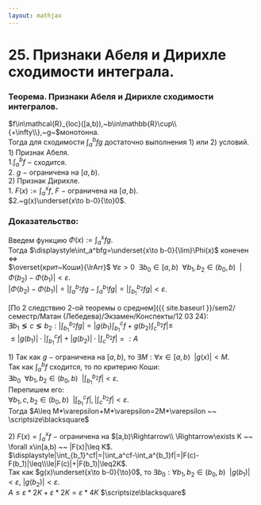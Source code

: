 ```yaml
---  
layout: mathjax  
---  
```

  
# 25. Признаки Абеля и Дирихле сходимости интеграла.  
  
### Теорема. Признаки Абеля и Дирихле сходимости интегралов.  
$f\in\mathcal{R}_{loc}([a,b)),~b\in\mathbb{R}\cup\\{+\infty\\},~g~$монотонна.  
Тогда для сходимости $\displaystyle\int_a^bfg$ достаточно выполнения $1)$ или $2)$ условий.  
$1)$ Признак Абеля.  
    $\displaystyle1.\int_a^bf~-$  сходится.  
    $2.~g~-~$ограничена на $[a,b)$.  
$2)$ Признак Дирихле.  
    $\displaystyle1.~F(x):=\int_a^xf,~F~-~$ограничена на $[a,b)$.  
    $2.~g(x)\underset{x\to b-0}{\to}0$.  
  
### Доказательство:  
Введем функцию $\displaystyle\Phi(x):=\int_{a}^{x}fg.$  
Тогда $\displaystyle\int_a^bfg=\underset{x\to b-0}{\lim}\Phi(x)$ конечен $\Leftrightarrow$  
 $\overset{крит~Коши}{\lrArr}$ $\forall\varepsilon>0 ~~ \exists b_0\in[a,b) ~~ \forall b_1,b_2\in(b_0,b) ~~ |\Phi(b_2)-\Phi(b_1)|<\varepsilon$.  
$\displaystyle|\Phi(b_2)-\Phi(b_1)|=|\int_a^{b_2}fg-\int_a^{b_1}fg|=|\int_{b_1}^{b_2}fg|<\varepsilon$.  
  
[По 2 следствию 2-ой теоремы о среднем]({{ site.baseurl }}/sem2/семестр/Матан (Лебедева)/Экзамен/Конспекты/12 03 24):  
$\exists b_1\lessgtr c\lessgtr b_2:\displaystyle|\int_{b_1}^{b_2}fg|=|g(b_1)\int_{b_1}^cf+g(b_2)\int_c^{b_2}f|\le$  
$\displaystyle\le|g(b_1)|\cdot|\int_{b_1}^cf|+|g(b_2)|\cdot|\int_c^{b_2}f|=:A$  
  
$1)$ Так как $g~-~$ограничена на $[a,b)$, то $\exists M:\forall x\in[a,b) ~~ |g(x)|<M$.  
Так как $\displaystyle\int_{a}^{b}f$ сходится, то по критерию Коши:  
$\displaystyle\exists b_0 ~~ \forall b_1,b_2\in(b_0,b) ~~ |\int_{b_1}^{b_2}f|<\varepsilon$.  
Перепишем его:  
$\displaystyle\forall b_1,c,b_2\in(b_0,b) ~~ |\int_{b_1}^{c}f|,|\int_{c}^{b_2}f|<\varepsilon$.  
Тогда $A\leq M*\varepsilon+M*\varepsilon=2M*\varepsilon ~~ \scriptsize\blacksquare$  
  
$2)$ $\displaystyle F(x)=\int_a^xf~-~$ограничена на $[a,b)\Rightarrow\\  
\Rightarrow\exists K ~~ \forall x\in[a,b) ~~ |F(x)|\leq K$.  
 $\displaystyle|\int_{b_1}^cf|=|\int_a^cf-\int_a^{b_1}f|=|F(c)-F(b_1)|\leq\\\le|F(c)|+|F(b_1)|\leq2K$.  
Так как $g(x)\underset{x\to b-0}{\to}0$, то $\exists b_0:\forall b_1,b_2\in(b_0,b) ~~ |g(b_1)|<\varepsilon,~|g(b_2)|<\varepsilon$.  
$A\leq\varepsilon * 2K+\varepsilon * 2K=\varepsilon * 4K$  $\scriptsize\blacksquare$  
